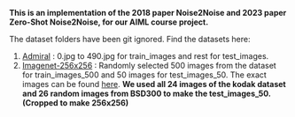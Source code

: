 **This is an implementation of the 2018 paper Noise2Noise and 2023 paper Zero-Shot Noise2Noise, for our AIML  course project.**

The dataset folders have been git ignored.
Find the datasets here:
1. [Admiral](https://www.kaggle.com/datasets/dimensi0n/imagenet-256?select=admiral) : 0.jpg to 490.jpg for train_images and rest for test_images.
2. [Imagenet-256x256](https://www.kaggle.com/datasets/dimensi0n/imagenet-256) : Randomly selected 500 images from the dataset for train_images_500 and 50 images for test_images_50. The exact images can be found [here](https://kaggle.com/datasets/e8af2f37400b0413cf04ee1cedf4e45a951ec7b007a2ca1a34c3b6c340eb0ee1).
**We used all 24 images of the kodak dataset and 26 random images from BSD300 to make the test_images_50. (Cropped to make 256x256)**

